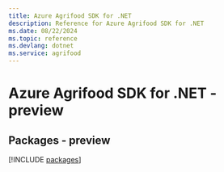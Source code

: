 ```yaml
---
title: Azure Agrifood SDK for .NET
description: Reference for Azure Agrifood SDK for .NET
ms.date: 08/22/2024
ms.topic: reference
ms.devlang: dotnet
ms.service: agrifood
---
```

# Azure Agrifood SDK for .NET - preview
## Packages - preview
[!INCLUDE [packages](agrifood-index.md)]